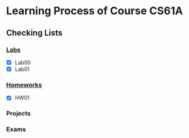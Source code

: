 # Learning Process of Course CS61A
## Checking Lists  
### [Labs](https://github.com/pengfeilyu-de/CS61A-g/tree/main/Labs)
- [x] Lab00
- [x] Lab01
### [Homeworks](https://github.com/pengfeilyu-de/CS61A-g/tree/main/HW)
- [x] HW01
### Projects
### Exams
